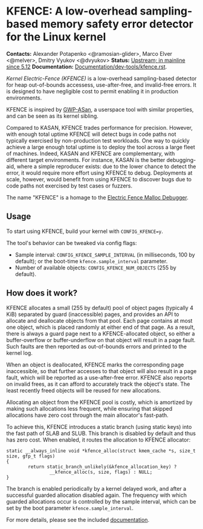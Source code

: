 # KFENCE: A low-overhead sampling-based memory safety error detector for the Linux kernel

**Contacts:** Alexander Potapenko <@ramosian-glider>, Marco Elver <@melver>, Dmitry Vyukov <@dvyukov>
**Status:** [Upstream; in mainline since 5.12](https://git.kernel.org/pub/scm/linux/kernel/git/torvalds/linux.git/commit/?id=245137cdf0cd92077dad37868fe4859c90dada36)
**Documentation:** [Documentation/dev-tools/kfence.rst](https://git.kernel.org/pub/scm/linux/kernel/git/torvalds/linux.git/tree/Documentation/dev-tools/kfence.rst).

*Kernel Electric-Fence (KFENCE)* is a low-overhead sampling-based detector for
heap out-of-bounds accessess, use-after-free, and invalid-free errors.  It is
designed to have negligible cost to permit enabling it in production
environments.

KFENCE is inspired by [GWP-ASan](http://llvm.org/docs/GwpAsan.html), a
userspace tool with similar properties, and can be seen as its kernel sibling.

Compared to KASAN, KFENCE trades performance for precision.  However, with
enough total uptime KFENCE will detect bugs in code paths not typically
exercised by non-production test workloads. One way to quickly achieve a large
enough total uptime is to deploy the tool across a large fleet of machines.
Indeed, KASAN and KFENCE are complementary, with different target environments.
For instance, KASAN is the better debugging-aid, where a simple reproducer
exists: due to the lower chance to detect the error, it would require more
effort using KFENCE to debug. Deployments at scale, however, would benefit
from using KFENCE to discover bugs due to code paths not exercised by test cases
or fuzzers.

The name "KFENCE" is a homage to the [Electric Fence Malloc Debugger](https://linux.die.net/man/3/efence).

## Usage

To start using KFENCE, build your kernel with `CONFIG_KFENCE=y`.

The tool's behavior can be tweaked via config flags:

  * Sample interval: `CONFIG_KFENCE_SAMPLE_INTERVAL` (in milliseconds, 100 by
    default); or the boot-time `kfence.sample_interval` parameter.
  * Number of available objects: `CONFIG_KFENCE_NUM_OBJECTS` (255 by default).

## How does it work?

KFENCE allocates a small (255 by default) pool of object pages (typically 4 KiB) separated by
guard (inaccessible) pages, and provides an API to allocate and deallocate
objects from that pool.  Each page contains at most one object, which is placed
randomly at either end of that page. As a result, there is always a guard page
next to a KFENCE-allocated object, so either a buffer-overflow or
buffer-underflow on that object will result in a page fault.
Such faults are then reported as out-of-bounds errors and printed to the kernel log.

When an object is deallocated, KFENCE marks the corresponding page
inaccessible, so that further accesses to that object will also result in a page
fault, which will be reported as a use-after-free error.
KFENCE also reports on invalid frees, as it can afford to accurately track the object's state.
The least recently freed objects will be reused for new allocations.

Allocating an object from the KFENCE pool is costly, which is
amortized by making such allocations less frequent, while ensuring that skipped allocations
have zero cost through the main allocator's fast-path.

To achieve this, KFENCE introduces a static branch (using static keys) into the fast path of
SLAB and SLUB. This branch is disabled by default and thus has zero cost.
When enabled, it routes the allocation to KFENCE allocator:

```
static __always_inline void *kfence_alloc(struct kmem_cache *s, size_t size, gfp_t flags)
{
        return static_branch_unlikely(&kfence_allocation_key) ?
                __kfence_alloc(s, size, flags) : NULL;
}
```

The branch is enabled periodically by a kernel delayed work, and after a successful guarded allocation disabled again.
The frequency with which guarded allocations occur is controlled by the sample interval, which can be set by the boot parameter `kfence.sample_interval`.

For more details, please see the included [documentation](https://github.com/google/kasan/blob/kfence/Documentation/dev-tools/kfence.rst).
